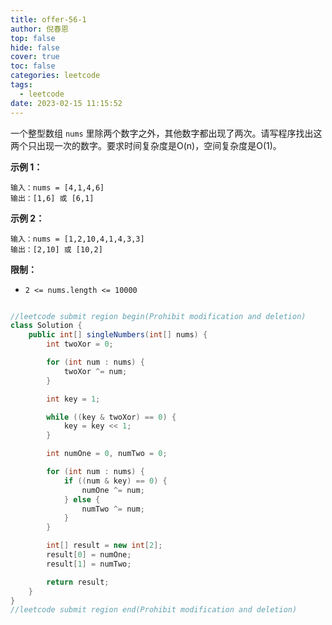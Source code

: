 ```yaml
---
title: offer-56-1
author: 倪春恩
top: false
hide: false
cover: true
toc: false
categories: leetcode
tags:
  - leetcode
date: 2023-02-15 11:15:52
---
```


一个整型数组 `nums` 里除两个数字之外，其他数字都出现了两次。请写程序找出这两个只出现一次的数字。要求时间复杂度是O(n)，空间复杂度是O(1)。



**示例 1：**

```
输入：nums = [4,1,4,6]
输出：[1,6] 或 [6,1]
```

**示例 2：**

```
输入：nums = [1,2,10,4,1,4,3,3]
输出：[2,10] 或 [10,2]
```



**限制：**

- `2 <= nums.length <= 10000`

```java

//leetcode submit region begin(Prohibit modification and deletion)
class Solution {
    public int[] singleNumbers(int[] nums) {
        int twoXor = 0;

        for (int num : nums) {
            twoXor ^= num;
        }

        int key = 1;

        while ((key & twoXor) == 0) {
            key = key << 1;
        }

        int numOne = 0, numTwo = 0;

        for (int num : nums) {
            if ((num & key) == 0) {
                numOne ^= num;
            } else {
                numTwo ^= num;
            }
        }

        int[] result = new int[2];
        result[0] = numOne;
        result[1] = numTwo;

        return result;
    }
}
//leetcode submit region end(Prohibit modification and deletion)
```
